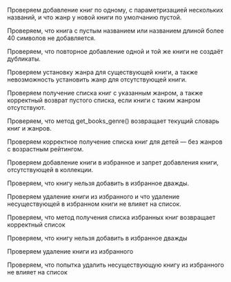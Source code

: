 Проверяем добавление книг по одному, с параметризацией нескольких названий, и что жанр у новой книги по умолчанию пустой.

Проверяем, что книга с пустым названием или названием длиной более 40 символов не добавляется.

Проверяем, что повторное добавление одной и той же книги не создаёт дубликаты.

Проверяем установку жанра для существующей книги, а также невозможность установить жанр для отсутствующей книги.

Проверяем получение списка книг с указанным жанром, а также корректный возврат пустого списка, если книги с таким жанром отсутствуют.

Проверяем, что метод get_books_genre() возвращает текущий словарь книг и жанров.

Проверяем корректное получение списка книг для детей — без жанров с возрастным рейтингом.

Проверяем добавление книги в избранное и запрет добавления книги, отсутствующей в коллекции.

Проверяем, что книгу нельзя добавить в избранное дважды.

Проверяем удаление книги из избранного и что удаление несуществующей в избранном книги не влияет на список.

Проверяем, что метод получения списка избранных книг возвращает корректный список

Проверяем, что книгу нельзя добавить в избранное дважды

Проверяем удаление книги из избранного

Проверяем, что попытка удалить несуществующую книгу из избранного не влияет на список


